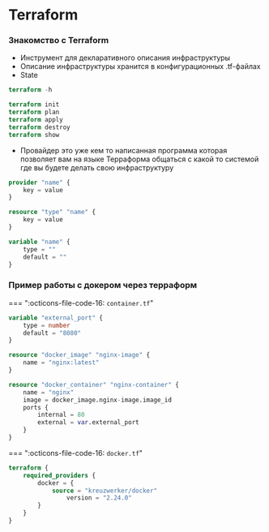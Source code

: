 # Terraform 

### Знакомство с Terraform

- Инструмент для декларативного описания инфраструктуры
- Описание инфраструктуры хранится в конфигурационных .tf-файлах
- State

```terraform
terraform -h

terraform init
terraform plan
terraform apply
terraform destroy
terraform show
```

- Провайдер это уже кем то написанная программа которая позволяет вам на языке
Терраформа общаться с какой то системой где вы будете делать свою инфраструктуру

```terraform
provider "name" {
    key = value
}

resource "type" "name" {
    key = value
}

variable "name" {
    type = ""
    default = ""
}
```

### Пример работы с докером через терраформ

=== ":octicons-file-code-16: `container.tf`"

```terraform
variable "external_port" { 
    type = number
    default = "8080"
}

resource "docker_image" "nginx-image" {
    name = "nginx:latest"
}

resource "docker_container" "nginx-container" {
    name = "nginx"
    image = docker_image.nginx-image.image_id
    ports {
        internal = 80
        external = var.external_port
    }
}

```

=== ":octicons-file-code-16: `docker.tf`"
```terraform
terraform {
    required_providers {
        docker = {
            source = "kreuzwerker/docker"
                version = "2.24.0"
        }
    }
}
```












